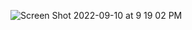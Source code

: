 ![Screen Shot 2022-09-10 at 9 19 02 PM](https://user-images.githubusercontent.com/113051612/189507620-be2e3f2c-1c83-42ea-b423-6763c5ca3fe9.png)
